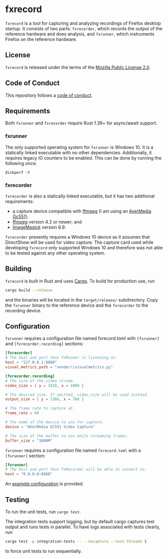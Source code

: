 # fxrecord

`fxrecord` is a tool for capturing and analyzing recordings of Firefox
desktop startup. It consists of two parts: `fxrecorder`, which records the
output of the reference hardware and does analysis, and `fxrunner`, which
instruments Firefox on the reference hardware.

## License

`fxrecord` is released under the terms of the [Mozilla Public License 2.0](LICENSE).

## Code of Conduct

This repository follows a [code of conduct](CODE_OF_CONDUCT.md).

## Requirements

Both `fxrunner` and `fxrecorder` require Rust 1.39+ for async/await support.

### fxrunner

The only supported operating system for `fxrunner` is Windows 10. It is a
statically linked executable with no other dependencies. Additionally, it
requires legacy IO counters to be enabled. This can be done by running the
following once:

```
diskperf -Y
```

### fxrecorder

`fxrecorder` is also a statically linked executable, but it has two
additional requirements:

- a capture device compatible with [ffmpeg][ffmpeg] (I am using an
  [AverMedia Gc551][gc551]);
- [ffmpeg][ffmpeg] version 4.2 or newer; and
- [ImageMagick][imagemagick] version 6.9.

`fxrecorder` presently requires a Windows 10 device as it assumes that
DirectShow will be used for video capture. The capture card used while
developing `fxrecord` only supported Windows 10 and therefore was not able to
be tested against any other operating system.

[ffmpeg]: https://ffmpeg.org
[gc551]: https://www.avermedia.com/us/product-detail/GC551
[imagemagick]: https://legacy.imagemagick.org/

## Building

`fxrecord` is built in Rust and uses [Cargo][rustup]. To build for production
use, run

```sh
cargo build --release
```

and the binaries will be located in the `target/release/` subdirectory. Copy
the `fxrunner` binary to the reference device and the `fxrecorder` to the
recording device.

[rustup]: https://rustup.rs/

## Configuration

`fxrunner` requires a configuration file named fxrecord.toml with
`[fxrunner]` and `[fxrecorder.recording]` sections:

```toml
[fxrecorder]
# The host and port that FxRunner is listening on.
host = "127.0.0.1:8888"
visual_metrics_path = "vendor\\visualmetrics.py"

[fxrecorder.recording]
# The size of the video stream.
video_size = { y = 1920, x = 1080 }

# The desired size. If omitted, video_size will be used instead.
output_size = { y = 1366, x = 768 }

# The frame rate to capture at.
frame_rate = 60

# The name of the device to use for capture.
device = "AVerMedia GC551 Video Capture"

# The size of the buffer to use while streaming frames.
buffer_size = "1000M"
```

`fxrunner` requires a configuration file named `fxrecord.toml` with a
`[fxrunner]` section:

```toml
[fxrunner]
# The host and port that FxRecorder will be able to connect to.
host = "0.0.0.0:8888"
```

An [example configuration](fxrecord.example.toml) is provided.

## Testing

To run the unit tests, run `cargo test`.

The integration tests support logging, but by default cargo captures test
output and runs tests in parallel. To have logs associated with tests
clearly, run:

```sh
cargo test -p integration-tests -- --nocapture --test-threads 1
```

to force unit tests to run sequentially.
